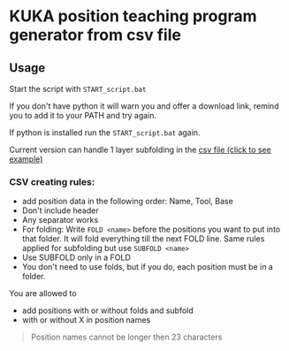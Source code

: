 # KUKA position teaching program generator from csv file

## Usage

Start the script with `START_script.bat`

If you don't have python it will warn you and offer a download link, remind you to add it to your PATH and try again.

If python is installed run the `START_script.bat` again.

Current version can handle 1 layer subfolding in the [csv file (click to see example)](https://github.com/zserub/TeachPos-Generator/blob/main/pos.csv)

### CSV creating rules:
- add position data in the following order: Name, Tool, Base
- Don't include header
- Any separator works
- For folding: Write `FOLD <name>` before the positions you want to put into that folder. It will fold everything till the next FOLD line. Same rules applied for subfolding but use `SUBFOLD <name>`
- Use SUBFOLD only in a FOLD
- You don't need to use folds, but if you do, each position must be in a folder.

You are allowed to
- add positions with or without folds and subfold
- with or without X in position names
  
> Position names cannot be longer then 23 characters